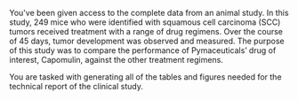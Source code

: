 You've been given access to the complete data from an animal study. In this study, 249 mice who were identified with squamous cell carcinoma (SCC) tumors received treatment with a range of drug regimens. Over the course of 45 days, tumor development was observed and measured. The purpose of this study was to compare the performance of Pymaceuticals’ drug of interest, Capomulin, against the other treatment regimens.

You are tasked with generating all of the tables and figures needed for the technical report of the clinical study. 
